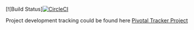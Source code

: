 [![Build Status][![CircleCI](https://circleci.com/gh/toantran-ea/geeknews.svg?style=svg)](https://circleci.com/gh/toantran-ea/geeknews)

 Project development tracking could be found here [Pivotal Tracker Project](https://www.pivotaltracker.com/n/projects/1453258)
